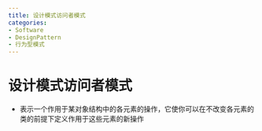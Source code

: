 ```yaml
---
title: 设计模式访问者模式
categories:
- Software
- DesignPattern
- 行为型模式
---
```

# 设计模式访问者模式

- 表示一个作用于某对象结构中的各元素的操作，它使你可以在不改变各元素的类的前提下定义作用于这些元素的新操作
